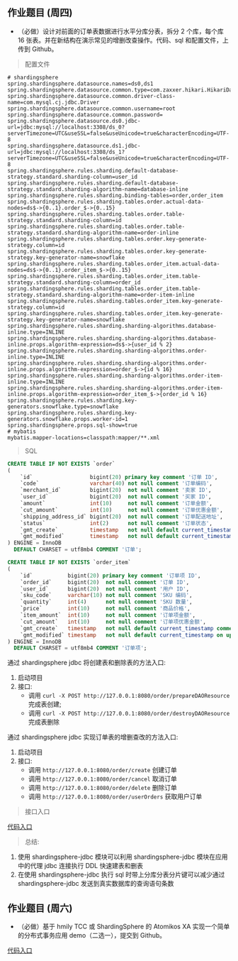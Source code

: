 ## 作业题目 (周四)

* （必做）设计对前面的订单表数据进行水平分库分表，拆分 2 个库，每个库 16 张表。并在新结构在演示常见的增删改查操作。代码、sql 和配置文件，上传到 Github。

> 配置文件

```properties
# shardingsphere
spring.shardingsphere.datasource.names=ds0,ds1
spring.shardingsphere.datasource.common.type=com.zaxxer.hikari.HikariDataSource
spring.shardingsphere.datasource.common.driver-class-name=com.mysql.cj.jdbc.Driver
spring.shardingsphere.datasource.common.username=root
spring.shardingsphere.datasource.common.password=
spring.shardingsphere.datasource.ds0.jdbc-url=jdbc:mysql://localhost:3308/ds_0?serverTimezone=UTC&useSSL=false&useUnicode=true&characterEncoding=UTF-8
spring.shardingsphere.datasource.ds1.jdbc-url=jdbc:mysql://localhost:3308/ds_1?serverTimezone=UTC&useSSL=false&useUnicode=true&characterEncoding=UTF-8
spring.shardingsphere.rules.sharding.default-database-strategy.standard.sharding-column=user_id
spring.shardingsphere.rules.sharding.default-database-strategy.standard.sharding-algorithm-name=database-inline
spring.shardingsphere.rules.sharding.binding-tables=order,order_item
spring.shardingsphere.rules.sharding.tables.order.actual-data-nodes=ds$->{0..1}.order_$->{0..15}
spring.shardingsphere.rules.sharding.tables.order.table-strategy.standard.sharding-column=id
spring.shardingsphere.rules.sharding.tables.order.table-strategy.standard.sharding-algorithm-name=order-inline
spring.shardingsphere.rules.sharding.tables.order.key-generate-strategy.column=id
spring.shardingsphere.rules.sharding.tables.order.key-generate-strategy.key-generator-name=snowflake
spring.shardingsphere.rules.sharding.tables.order_item.actual-data-nodes=ds$->{0..1}.order_item_$->{0..15}
spring.shardingsphere.rules.sharding.tables.order_item.table-strategy.standard.sharding-column=order_id
spring.shardingsphere.rules.sharding.tables.order_item.table-strategy.standard.sharding-algorithm-name=order-item-inline
spring.shardingsphere.rules.sharding.tables.order_item.key-generate-strategy.column=id
spring.shardingsphere.rules.sharding.tables.order_item.key-generate-strategy.key-generator-name=snowflake
spring.shardingsphere.rules.sharding.sharding-algorithms.database-inline.type=INLINE
spring.shardingsphere.rules.sharding.sharding-algorithms.database-inline.props.algorithm-expression=ds$->{user_id % 2}
spring.shardingsphere.rules.sharding.sharding-algorithms.order-inline.type=INLINE
spring.shardingsphere.rules.sharding.sharding-algorithms.order-inline.props.algorithm-expression=order_$->{id % 16}
spring.shardingsphere.rules.sharding.sharding-algorithms.order-item-inline.type=INLINE
spring.shardingsphere.rules.sharding.sharding-algorithms.order-item-inline.props.algorithm-expression=order_item_$->{order_id % 16}
spring.shardingsphere.rules.sharding.key-generators.snowflake.type=snowflake
spring.shardingsphere.rules.sharding.key-generators.snowflake.props.worker-id=1
spring.shardingsphere.props.sql-show=true
# mybatis
mybatis.mapper-locations=classpath:mapper/**.xml
```

> SQL

```sql
CREATE TABLE IF NOT EXISTS `order`
(
    `id`                  bigint(20) primary key comment '订单 ID',
    `code`                varchar(40) not null comment '订单编码',
    `merchant_id`         bigint(20)  not null comment '卖家 ID',
    `user_id`             bigint(20)  not null comment '买家 ID',
    `amount`              int(10)     not null comment '订单金额',
    `cut_amount`          int(10)     not null comment '订单优惠金额',
    `shipping_address_id` bigint(20)  not null comment '订单配送地址',
    `status`              int(2)      not null comment '订单状态',
    `gmt_create`          timestamp   not null default current_timestamp comment '创建时间',
    `gmt_modified`        timestamp   not null default current_timestamp on update current_timestamp comment '更新时间'
) ENGINE = InnoDB
  DEFAULT CHARSET = utf8mb4 COMMENT '订单';

CREATE TABLE IF NOT EXISTS `order_item`
(
    `id`           bigint(20) primary key comment '订单项 ID',
    `order_id`     bigint(20)  not null comment '订单 ID',
    `user_id`      bigint(20)  not null comment '用户 ID',
    `sku_code`     varchar(10) not null comment 'SKU 编码',
    `quantity`     int(4)      not null comment 'SKU 数量',
    `price`        int(10)     not null comment '商品价格',
    `item_amount`  int(10)     not null comment '订单项金额',
    `cut_amount`   int(10)     not null comment '订单项优惠金额',
    `gmt_create`   timestamp   not null default current_timestamp comment '创建时间',
    `gmt_modified` timestamp   not null default current_timestamp on update current_timestamp comment '更新时间'
) ENGINE = InnoDB
  DEFAULT CHARSET = utf8mb4 COMMENT '订单项';
```

通过 shardingsphere jdbc 将创建表和删除表的方法入口:

1. 启动项目
2. 接口:
    * 调用 `curl -X POST http://127.0.0.1:8080/order/prepareDAOResource` 完成表创建;
    * 调用 `curl -X POST http://127.0.0.1:8080/order/destroyDAOResource` 完成表删除

通过 shardingsphere jdbc 实现订单表的增删查改的方法入口:

1. 启动项目
2. 接口:
    * 调用 `http://127.0.0.1:8080/order/create` 创建订单
    * 调用 `http://127.0.0.1:8080/order/cancel` 取消订单
    * 调用 `http://127.0.0.1:8080/order/delete` 删除订单
    * 调用 `http://127.0.0.1:8080/order/userOrders` 获取用户订单
   
> 接口入口

[代码入口](./week08_thurs_assignment_02/src/main/java/io/x12fd16b/week8/thurs/assignment02/api)

> 总结:

1. 使用 shardingsphere-jdbc 模块可以利用 shardingsphere-jdbc 模块在应用中的代理 jdbc 连接执行 DDL 快速建表和删表
2. 在使用 shardingsphere-jdbc 执行 sql 时带上分库分表分片键可以减少通过 shardingsphere-jdbc 发送到真实数据库的查询语句条数

## 作业题目 (周六)

* （必做）基于 hmily TCC 或 ShardingSphere 的 Atomikos XA 实现一个简单的分布式事务应用 demo（二选一），提交到 Github。

[代码入口](./week08_sat_assignment_02/)